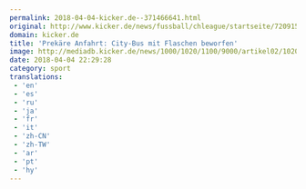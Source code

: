 ```yaml
---
permalink: 2018-04-04-kicker.de--371466641.html
original: http://www.kicker.de/news/fussball/chleague/startseite/720915/artikel_prekaere-anfahrt_city-bus-mit-flaschen-beworfen.html#omrss
domain: kicker.de
title: 'Prekäre Anfahrt: City-Bus mit Flaschen beworfen'
image: http://mediadb.kicker.de/news/1000/1020/1100/9000/artikel02/1020924/lfc_560-1522879835.jpg
date: 2018-04-04 22:29:28
category: sport
translations: 
 - 'en'
 - 'es'
 - 'ru'
 - 'ja'
 - 'fr'
 - 'it'
 - 'zh-CN'
 - 'zh-TW'
 - 'ar'
 - 'pt'
 - 'hy'
---
```


